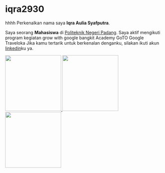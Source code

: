 # iqra2930

hhhh
Perkenalkan nama saya **Iqra Aulia Syafputra**.

Saya seorang **Mahasiswa** di [Politeknik Negeri Padang](https://www.pnp.ac.id/).
Saya aktif mengikuti program kegiatan grow with google bangkit Academy GoTO Google Traveloka
Jika kamu tertarik untuk berkenalan denganku, silakan ikuti akun [linkedin](https://www.linkedin.com/in/iqra-aulia-syafputra-4061ab1b4/)ku ya.

<p align="left">
<a href="https://github.com/iqra2930">
  <img height="180em" src="https://github-readme-stats-eight-theta.vercel.app/api?username=IqraAulia&show_icons=true&theme=algolia&include_all_commits=true&count_private=true"/>
 
</a>
<a href="https://github.com/iqra2930">
  <img height="180em" src="![Top Langs](https://github-readme-stats.vercel.app/api/top-langs/?username=IqraAulia&layout=compact)"/>
 
</a>
 <img height="180em" src="https://github-readme-stats-eight-theta.vercel.app/api/top-langs/?username=IqraAulia&layout=compact&layout=compact&theme=algolia"/>
</a>
</p>
